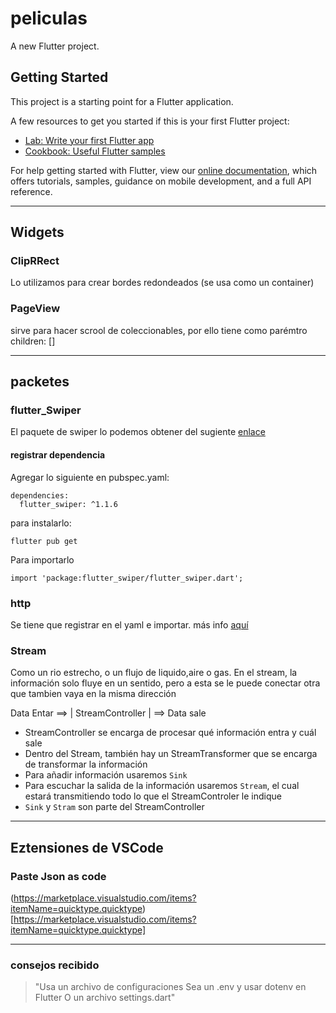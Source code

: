 # peliculas

A new Flutter project.

## Getting Started

This project is a starting point for a Flutter application.

A few resources to get you started if this is your first Flutter project:

- [Lab: Write your first Flutter app](https://flutter.dev/docs/get-started/codelab)
- [Cookbook: Useful Flutter samples](https://flutter.dev/docs/cookbook)

For help getting started with Flutter, view our
[online documentation](https://flutter.dev/docs), which offers tutorials,
samples, guidance on mobile development, and a full API reference.

---
## Widgets

### ClipRRect
Lo utilizamos para crear bordes redondeados (se usa como un container)


### PageView
sirve para hacer scrool de coleccionables,  por ello tiene como parémtro children: <Widget>[]





---
## packetes

### flutter_Swiper

El paquete de swiper lo podemos obtener del sugiente [enlace](https://pub.dev/packages/flutter_swiper)

#### registrar dependencia
Agregar lo siguiente en pubspec.yaml:
```
dependencies:
  flutter_swiper: ^1.1.6
```

para instalarlo:
```
flutter pub get
```

Para importarlo
```
import 'package:flutter_swiper/flutter_swiper.dart';
```

### http
Se tiene que registrar en el yaml e importar. más info [aquí](https://pub.dev/packages/http#-installing-tab-)



### Stream
Como un rio estrecho, o un flujo de liquido,aire o gas. En el stream, la información solo fluye en un sentido, pero a esta se le puede conectar otra que tambien vaya en la misma dirección

Data Entar ==> | StreamController | ==> Data sale

* StreamController se encarga de procesar qué información entra y cuál sale
* Dentro del Stream, también hay un StreamTransformer que se encarga de transformar la información
* Para añadir información usaremos `Sink`
* Para escuchar la salida de la información usaremos `Stream`, el cual estará transmitiendo todo lo que el StreamControler le indique
* `Sink` y `Stram` son parte del StreamController

---
## Eztensiones de VSCode

### Paste Json as code
(https://marketplace.visualstudio.com/items?itemName=quicktype.quicktype)[https://marketplace.visualstudio.com/items?itemName=quicktype.quicktype]


---

### consejos recibido

> "Usa un archivo de configuraciones
> Sea un .env y usar dotenv en Flutter
> O un archivo settings.dart"